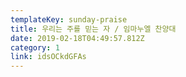 ```yaml
---
templateKey: sunday-praise
title: 우리는 주를 믿는 자 / 임마누엘 찬양대
date: 2019-02-18T04:49:57.812Z
category: 1
link: idsOCkdGFAs
---
```


